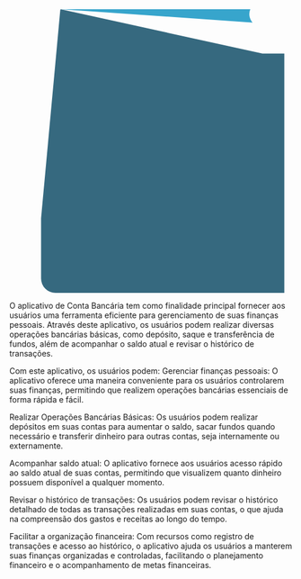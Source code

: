  <svg viewBox="0 0 128 128">
            <path fill="#36697f" d="M23.188.019 114.438 20h9.874v108h-103.5a6.5 6.5 0 0 1-6.5-6.5V94.287L22.996.3Z"></path><path fill="#37a5cc" d="M23.188 0h85.75a6.5 6,5 0 0 1 6,5 6,5V90h-92,25z"></caminho><caminho fill="#7dc6dd" d="M23,188 90V0l-19,5 11,75v90z"></caminho><caminho fill="#fff" d="M68,53 19c-11,828 0-18,455 6,84-18,81 14,464h11,684c.285-3,135 2,21-5,771 6,413-5,771 3,634 0 5,842 1,639 5,842 4,916v1,71c0 4,133-3,633 5,273-7,196 5.273h-3.848v8.336h3.848c3.563 0 8.978.927 8.978 6.342v1.496c0 4.488-2.85 6.555-7.197 6.555-4.987 0-7.054-2.85-7.41-5.843H49.15c.784 7,34 5,772 14,678 19,737 14,678 10,901 0 18,952-5,914 18,952-13,965v-3.349c0-6.484-5.913-9.833-10.83-10.688 4.917-1.14 8.907-4.773 8.907-8.977v-2.708C85.915 24.13 78.647 19 68.53 19zM41.3 98.865v18.9h4.05v-12.69l3.347 12.69h4.455v-.026l3.16-12.177v12.204h4.481v-18.9h-5.778l.027.053-3.996 15.12-3.807-15.174zm27.318 0-5.4 18.9h4.698l1.053-4.13h5.67l1.16 4.13h4.807l-5.697-18.9Zm13.94 0 5.345 8.91-5.967 9.99h5.184l3.7-7.127 3.644 7.128h5.32l-5.968-10.395 5.373-8.505h-4.995l-3.267 6.02H90.9l-3.186-6.02zm-10.808 3.106 1.97 8.154h-3.887Z"></caminho> </svg> 


O aplicativo de Conta Bancária tem como finalidade principal fornecer aos usuários uma ferramenta eficiente para gerenciamento de suas finanças pessoais. Através deste aplicativo, os usuários podem realizar diversas operações bancárias básicas, como depósito, saque e transferência de fundos, além de acompanhar o saldo atual e revisar o histórico de transações.

Com este aplicativo, os usuários podem:
Gerenciar finanças pessoais: O aplicativo oferece uma maneira conveniente para os usuários controlarem suas finanças, permitindo que realizem operações bancárias essenciais de forma rápida e fácil.

Realizar Operações Bancárias Básicas: Os usuários podem realizar depósitos em suas contas para aumentar o saldo, sacar fundos quando necessário e transferir dinheiro para outras contas, seja internamente ou externamente.

Acompanhar saldo atual: O aplicativo fornece aos usuários acesso rápido ao saldo atual de suas contas, permitindo que visualizem quanto dinheiro possuem disponível a qualquer momento.

Revisar o histórico de transações: Os usuários podem revisar o histórico detalhado de todas as transações realizadas em suas contas, o que ajuda na compreensão dos gastos e receitas ao longo do tempo.

Facilitar a organização financeira: Com recursos como registro de transações e acesso ao histórico, o aplicativo ajuda os usuários a manterem suas finanças organizadas e controladas, facilitando o planejamento financeiro e o acompanhamento de metas financeiras.

